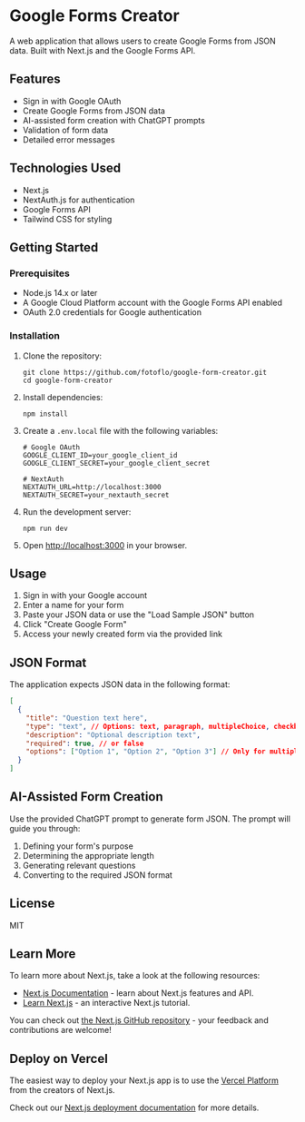 # Google Forms Creator

A web application that allows users to create Google Forms from JSON data. Built with Next.js and the Google Forms API.

## Features

- Sign in with Google OAuth
- Create Google Forms from JSON data
- AI-assisted form creation with ChatGPT prompts
- Validation of form data
- Detailed error messages

## Technologies Used

- Next.js
- NextAuth.js for authentication
- Google Forms API
- Tailwind CSS for styling

## Getting Started

### Prerequisites

- Node.js 14.x or later
- A Google Cloud Platform account with the Google Forms API enabled
- OAuth 2.0 credentials for Google authentication

### Installation

1. Clone the repository:

   ```
   git clone https://github.com/fotoflo/google-form-creator.git
   cd google-form-creator
   ```

2. Install dependencies:

   ```
   npm install
   ```

3. Create a `.env.local` file with the following variables:

   ```
   # Google OAuth
   GOOGLE_CLIENT_ID=your_google_client_id
   GOOGLE_CLIENT_SECRET=your_google_client_secret

   # NextAuth
   NEXTAUTH_URL=http://localhost:3000
   NEXTAUTH_SECRET=your_nextauth_secret
   ```

4. Run the development server:

   ```
   npm run dev
   ```

5. Open [http://localhost:3000](http://localhost:3000) in your browser.

## Usage

1. Sign in with your Google account
2. Enter a name for your form
3. Paste your JSON data or use the "Load Sample JSON" button
4. Click "Create Google Form"
5. Access your newly created form via the provided link

## JSON Format

The application expects JSON data in the following format:

```json
[
  {
    "title": "Question text here",
    "type": "text", // Options: text, paragraph, multipleChoice, checkboxes, dropdown
    "description": "Optional description text",
    "required": true, // or false
    "options": ["Option 1", "Option 2", "Option 3"] // Only for multipleChoice, checkboxes, dropdown
  }
]
```

## AI-Assisted Form Creation

Use the provided ChatGPT prompt to generate form JSON. The prompt will guide you through:

1. Defining your form's purpose
2. Determining the appropriate length
3. Generating relevant questions
4. Converting to the required JSON format

## License

MIT

## Learn More

To learn more about Next.js, take a look at the following resources:

- [Next.js Documentation](https://nextjs.org/docs) - learn about Next.js features and API.
- [Learn Next.js](https://nextjs.org/learn-pages-router) - an interactive Next.js tutorial.

You can check out [the Next.js GitHub repository](https://github.com/vercel/next.js) - your feedback and contributions are welcome!

## Deploy on Vercel

The easiest way to deploy your Next.js app is to use the [Vercel Platform](https://vercel.com/new?utm_medium=default-template&filter=next.js&utm_source=create-next-app&utm_campaign=create-next-app-readme) from the creators of Next.js.

Check out our [Next.js deployment documentation](https://nextjs.org/docs/pages/building-your-application/deploying) for more details.
